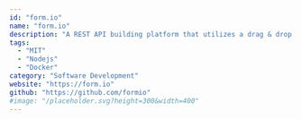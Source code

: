 ```yaml
---
id: "form.io"
name: "form.io"
description: "A REST API building platform that utilizes a drag & drop form builder, and is application framework agnostic. Contains open source and enterprise version."
tags:
  - "MIT"
  - "Nodejs"
  - "Docker"
category: "Software Development"
website: "https://form.io"
github: "https://github.com/formio"
#image: "/placeholder.svg?height=300&width=400"
---
```


